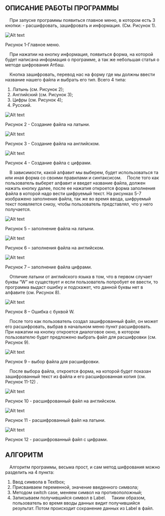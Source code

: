 ## ОПИСАНИЕ РАБОТЫ ПРОГРАММЫ  

&emsp;При запуске программы появиться главное меню, в котором есть 3 кнопки: - расшифровать, зашифровать и информация. (См. Рисунок 1).

![Alt text](image.png)

Рисунок 1-Главное меню.

&emsp;При нажатии на кнопку информация, появиться форма, на которой будет написана информация о программе,  а так же небольшая статья о методе шифрования Атбаш. 

&emsp;Кнопка зашифровать, перевод нас на форму где мы должны ввести название нашего файла и выбрать его тип. Всего 4 типа: 

1) Латынь (см. Рисунок 2);
2) Английский (см. Рисунок 3);
3) Цифры (см. Рисунок 4);
4) Русский.

![Alt text](image-1.png)

Рисунок 2 - Создание файла на латыни.

![Alt text](image-2.png)

Рисунок 3 - Создание файла на английском.

![Alt text](image-3.png)

Рисунок 4 - Создание файла с цифрами.

&emsp;В зависимости, какой алфавит мы выберем, будет использоваться та или иная форма со своими правилами и синтаксисом.
&emsp;После того как пользователь выберет алфавит и введет название файла, должен нажать кнопку далее, после ее нажатия откроется форма заполнения файла в которой надо вести шифруемый текст. На рисунках 5-7 изображено заполнения файла, так же во время ввода, шифруемый текст появляется снизу, чтобы пользователь представлял, что у него получается.

![Alt text](image-4.png)

Рисунок 5 – заполнение файла на латыни.

![Alt text](image-5.png)

Рисунок 6 – заполнения файла на английском.

![Alt text](image-6.png)

Рисунок 7 – заполнение файла цифрами.

&emsp;Отличие латыни от английского языка в том, что в первом случает буквы “W”  не существует и если пользователь попробует ее ввести, то программа выдаст ошибку и подскажет, что данной буквы нет в алфавите
 (см. Рисунок 8).

![Alt text](image-7.png)

Рисунок 8 – Ошибка с буквой W.

&emsp;После того как пользователь создал зашифрованный файл, он может его расшифровать, выбрав в начальном меню пункт расшифровать.
&emsp;При нажатии на кнопку откроется диалоговое окно, в котором пользователю будет предложено выбрать файл для расшифровки
(см. Рисунок 9).

![Alt text](image-8.png)

Рисунок 9 – выбор файла для расшифровки.

&emsp;После выбора файла, откроется форма, на которой будет показан зашифрованный текст из файла и его расшифрованная копия 
(см. Рисунок 11-12) .

![Alt text](image-9.png)

Рисунок 10 - расшифрованный файл на английском.

![Alt text](image-10.png)

Рисунок 11 - расшифрованный файл на латыни.

![Alt text](image-11.png)

Рисунок 12 - расшифрованный файл с цифрами.

## АЛГОРИТМ 

&emsp;Алгоритм программы, весьма прост, и сам метод шифрования можно разделить на 4 пункта:
1.	Ввод символа в Textbox;
2.	Присваиваем переменной, значение введенного символа;
3.	Методом switch case, меняем символ на противоположный;
4.	Записываем получившийся символ в Label.
&emsp;Таким образом, пользователь во время вводы данных видит получившийся результат. Потом происходит сохранение данных из Label  в файл.
